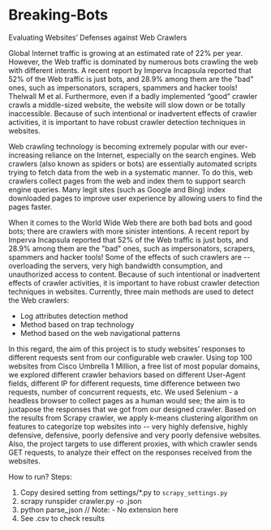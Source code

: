 # Breaking-Bots
Evaluating Websites’ Defenses against Web Crawlers

Global Internet traffic is growing at an estimated rate of 22% per year. However, the Web traffic is dominated by numerous bots crawling the web with different intents. A recent report by Imperva Incapsula reported that 52% of the Web traffic is just bots, and 28.9% among them are the "bad" ones, such as impersonators, scrapers, spammers and hacker tools! Thelwall M et al. Furthermore, even if a badly implemented “good” crawler crawls a middle-sized website, the website will slow down or be totally inaccessible. Because of such intentional or inadvertent effects of crawler activities, it is important to have robust crawler detection techniques in websites. 

Web crawling technology is becoming extremely popular with our ever-increasing reliance on the Internet, especially on the search engines. Web crawlers (also known as spiders or bots) are essentially automated scripts trying to fetch data from the web in a systematic manner. To do this, web crawlers collect pages from the web and index them to support search engine queries. Many legit sites (such as Google and Bing) index downloaded pages to improve user experience by allowing users to find the pages faster.

When it comes to the World Wide Web there are both bad bots and good bots; there are crawlers with more sinister intentions. A recent report by Imperva Incapsula reported that 52\% of the Web traffic is just bots, and 28.9\% among them are the "bad" ones, such as impersonators, scrapers, spammers and hacker tools! Some of the effects of such crawlers are -- overloading the servers, very high bandwidth consumption, and unauthorized access to content. Because of such intentional or inadvertent effects of crawler activities, it is important to have robust crawler detection techniques in websites. Currently, three main methods are used to detect the Web crawlers:
* Log attributes detection method
* Method based on trap technology
* Method based on the web navigational patterns

In this regard, the aim of this project is to study websites’ responses to different requests sent from our configurable web crawler. Using top 100 websites from Cisco Umbrella 1 Million, a free list of most popular domains, we explored different crawler behaviors based on different User-Agent fields, different IP for different requests, time difference between two requests, number of concurrent requests, etc. We used Selenium - a headless browser to collect pages as a human would see; the aim is to juxtapose the responses that we got from our designed crawler. Based on the results from Scrapy crawler, we apply k-means clustering algorithm on features to categorize top websites into -- very highly defensive, highly defensive, defensive, poorly defensive and very poorly defensive websites.  Also, the project targets to use different proxies, with which crawler sends GET requests, to analyze their effect on the responses received from the websites.

How to run?
Steps:
1. Copy desired setting from settings/*.py to `scrapy_settings.py`
2. scrapy runspider crawler.py -o <Setting-Name>.json
3. python parse_json <Setting-Name>    // Note: - No extension here
4. See <Setting-Name>.csv to check results
